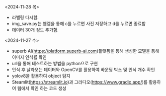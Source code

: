 <2024-11-28 목>
- 라벨링 다시함.
- img_save.py는 웹캠을 통해 c를 누르면 사진 저장하고 d를 누르면 종료함
- 데이터 30개 정도 추가함.

<2024-11-27 수>
- superb AI(https://platform.superb-ai.com)플랫폼을 통해 생성한 모델을 통해 이미지 인식률 확인
- url을 통해 테스트하는 방법을 python으로 구현
- 인식 후 날라오는 데이터와 OpenCV를 활용하여 바운딩 박스 및 인식 개수 확인
- yolov8을 활용하여 object 탐지
- Steamlit(https://streamlit.io)과 그라디오(https://www.gradio.app/)를 활용하여 웹에서 확인 하는 코드 생성
